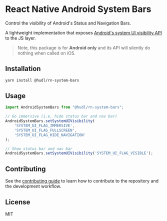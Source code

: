 # React Native Android System Bars

Control the visibility of Android's Status and Navigation Bars.

A lightweight implementation that exposes [Android's system UI visibility API](https://developer.android.com/training/system-ui) to the JS layer. 

> Note, this package is for **Android only** and its API will silently do nothing when called on iOS.

## Installation

```sh
yarn install @hudl/rn-system-bars
```

## Usage

```typescript
import AndroidSystemBars from "@hudl/rn-system-bars";

// Go immersive (i.e. hide status bar and nav bar)
AndroidSystemBars.setSystemUIVisibility(
    'SYSTEM_UI_FLAG_IMMERSIVE',
    'SYSTEM_UI_FLAG_FULLSCREEN',
    'SYSTEM_UI_FLAG_HIDE_NAVIGATION'
);

// Show status bar and nav bar
AndroidSystemBars.setSystemUIVisibility('SYSTEM_UI_FLAG_VISIBLE');
```

## Contributing

See the [contributing guide](CONTRIBUTING.md) to learn how to contribute to the repository and the development workflow.

## License

MIT
